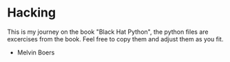 # Hacking

This is my journey on the book "Black Hat Python", the python files are excercises from the book. 
Feel free to copy them and adjust them as you fit.


- Melvin Boers
